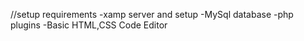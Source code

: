 //setup requirements
-xamp server and setup
-MySql database
-php plugins
-Basic HTML,CSS Code Editor
